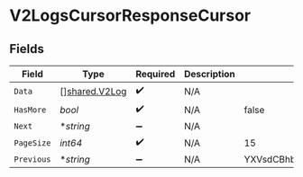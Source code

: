 # V2LogsCursorResponseCursor


## Fields

| Field                                                 | Type                                                  | Required                                              | Description                                           | Example                                               |
| ----------------------------------------------------- | ----------------------------------------------------- | ----------------------------------------------------- | ----------------------------------------------------- | ----------------------------------------------------- |
| `Data`                                                | [][shared.V2Log](../../../pkg/models/shared/v2log.md) | :heavy_check_mark:                                    | N/A                                                   |                                                       |
| `HasMore`                                             | *bool*                                                | :heavy_check_mark:                                    | N/A                                                   | false                                                 |
| `Next`                                                | **string*                                             | :heavy_minus_sign:                                    | N/A                                                   |                                                       |
| `PageSize`                                            | *int64*                                               | :heavy_check_mark:                                    | N/A                                                   | 15                                                    |
| `Previous`                                            | **string*                                             | :heavy_minus_sign:                                    | N/A                                                   | YXVsdCBhbmQgYSBtYXhpbXVtIG1heF9yZXN1bHRzLol=          |
